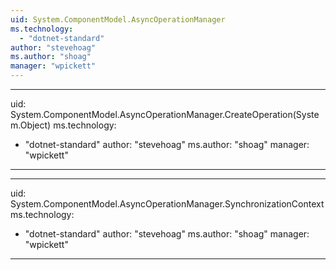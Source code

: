 ```yaml
---
uid: System.ComponentModel.AsyncOperationManager
ms.technology: 
  - "dotnet-standard"
author: "stevehoag"
ms.author: "shoag"
manager: "wpickett"
---
```


---
uid: System.ComponentModel.AsyncOperationManager.CreateOperation(System.Object)
ms.technology: 
  - "dotnet-standard"
author: "stevehoag"
ms.author: "shoag"
manager: "wpickett"
---

---
uid: System.ComponentModel.AsyncOperationManager.SynchronizationContext
ms.technology: 
  - "dotnet-standard"
author: "stevehoag"
ms.author: "shoag"
manager: "wpickett"
---
